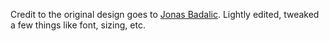 Credit to the original design goes to [Jonas Badalic](https://codepen.io/JonasBadalic/pen/cwEtH). Lightly edited, tweaked a few things like font, sizing, etc. 
